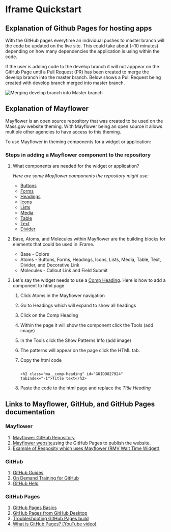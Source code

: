 # Iframe Quickstart

## Explanation of Github Pages for hosting apps
With the GitHub pages everytime an individual pushes to master branch will the code be updated on the live site. This could take about (~10 minutes) depending on how many dependencies the application is using within the code.

If the user is adding code to the develop branch it will not apppear on the GitHub Page until a Pull Request (PR) has been created to merge the develop branch into the master branch. Below shows a Pull Request being created with develop branch merged into master branch.

![Merging develop branch into Master branch](https://mrossi113.github.io/test-repo/docs/Screen%20Shot%202017-12-04%20at%204.51.34%20PM.png)

## Explanation of Mayflower
Mayflower is an open source repository that was created to be used on the Mass.gov website theming. With Mayflower being an open source it allows multiple other agencies to have access to this theming. 

To use Mayflower in theming components for a widget or application:

### Steps in adding a Mayflower component to the repository
1. What components are needed for the widget or application? 

   *Here are some Mayflower components the repository might use:*
    * [Buttons](http://mayflower.digital.mass.gov/?p=viewall-atoms-buttons) 
    * [Forms](http://mayflower.digital.mass.gov/?p=viewall-atoms-forms)
    * [Headings](http://mayflower.digital.mass.gov/?p=viewall-atoms-headings) 
    * [Icons](http://mayflower.digital.mass.gov/?p=viewall-atoms-icons)
    * [Lists](http://mayflower.digital.mass.gov/?p=viewall-atoms-lists)
    * [Media](http://mayflower.digital.mass.gov/?p=viewall-atoms-media)
    * [Table](http://mayflower.digital.mass.gov/?p=viewall-atoms-table)
    * [Text](http://mayflower.digital.mass.gov/?p=viewall-atoms-text)
    * [Divider](http://mayflower.digital.mass.gov/?p=atoms-divider)

1. Base, Atoms, and Molecules within Mayflower are the building blocks for elements that could be used in iFrame.
    * Base - Colors
    * Atoms - Buttons, Forms, Headings, Icons, Lists, Media, Table, Text, Divider, and Decorative Link
    * Molecules - Callout Link and Field Submit 

1. Let's say the widget needs to use a [Comp Heading](http://mayflower.digital.mass.gov/?p=atoms-comp-heading). Here is how to add a component to html page
   1. Click Atoms in the Mayflower navigation 
   1. Go to Headings which will expand to show all headings
   1. Click on the Comp Heading
   1. Within the page it will show the component click the Tools (add image) 
   1. In the Tools click the Show Patterns Info (add image)
   1. The patterns will appear on the page click the HTML tab.
   1. Copy the html code 
      
      ``` 
      
      <h2 class="ma__comp-heading" id="GUID9827924" tabindex="-1">Title text</h2>
      
      ```
   1. Paste the code to the html page and replace the *Title Heading* 

## Links to Mayflower, GitHub, and GitHub Pages documentation

### Mayflower
1. [Mayflower GitHub Repository](https://github.com/massgov/mayflower)
1. [Mayflower website](http://mayflower.digital.mass.gov/)using the GitHub Pages to publish the website.
1. [Example of Resposity which uses Mayflower (RMV Wait Time Widget)](https://github.com/massgov/rmvwaittime)

### GitHub
1. [GitHub Guides](https://guides.github.com/)
1. [On Demand Training for GitHub](https://services.github.com/on-demand/)
1. [GitHub Help](https://help.github.com/)

### GitHub Pages
1. [GitHub Pages Basics](https://help.github.com/categories/github-pages-basics/)
1. [GitHub Pages from GitHub Desktop](https://services.github.com/on-demand/github-desktop/)
1. [Troubleshooting GitHub Pages build](https://help.github.com/articles/troubleshooting-github-pages-builds/)
1. [What is GitHub Pages? (YouTube video)](https://youtu.be/2MsN8gpT6jY)
